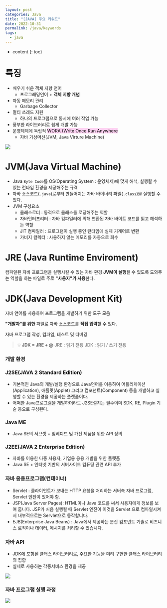 ```yaml
---
layout: post
categories: Java
title: "[JAVA] 주요 키워드"
date: 2022-10-31
permalink: /java/keywords
tags:
  - java
---
```

* content
{: toc}






# 특징
- 배우기 쉬운 객체 지향 언어
    - 프로그래밍언어 + **객체 지향 개념**
- 자동 메모리 관리
	- Garbage Collector
- 멀티 쓰레드 지원
	- 하나의 프로그램으로 동시에 여러 작업 가능
- 풍부한 라이브러리로 쉽게 개발 가능
- 운영체제에 독립적 <mark style="background: #FFB8EBA6;">WORA (Write Once Run Anywhere</mark>
	- 자바 가상머신(JVM, Java Virture Machine)


![](https://i.imgur.com/AKXRSjs.png)


# JVM(Java Virtual Machine)

- Java `Byte Code`를 OS(Operating System : 운영체제)에 맞게 해석, 실행될 수 있는 런타임 환경을 제공해주는 규격
- 자바 소스코드(`.java`)로부터 만들어지는 자바 바이너리 파일(`.class`)을 실행할 수 있다.
- JVM 구성요소
    - 클래스로더 : 동적으로 클래스를 로딩해주는 역할
    - 자바인터프리터 : 자바 컴파일러에 의해 변환된 자바 바이트 코드를 읽고 해석하는 역할
    - JIT 컴파일러 : 프로그램이 실행 중인 런타임에 실제 기계어로 변환
    - 가비지 컬렉터 : 사용하지 않는 메모리를 자동으로 회수

# JRE **(Java Runtime Enviroment)**

컴파일된 자바 프로그램을 실행시킬 수 있는 자바 환경 **JVM이 실행**될 수 있도록 도와주는 역할을 하는 파일로 주로 **"사용자"가 사용**한다.

# JDK(Java Development Kit)

자바 언어를 사용하여 프로그램을 개발하기 위한 도구 모음

**"개발자"를 위한** 파일로 자바 소스코드를 **직접 입력**할 수 있다.

자바 프로그램 작성, 컴파일, 테스트 및 디버깅

>  💡 **JDK = JRE + @** 
> JRE : 읽기 전용
> JDK : 읽기 / 쓰기 전용


### 개발 환경

### J2SE(JAVA 2 Standard Edition)

- 기본적인 Java의 개발/실행 환경으로 Java언어를 이용하여 어플리케이션(Application), 애플릿(Applet) 그리고 컴포넌트(Component) 등을 개발하고 실행할 수 있는 환경을 제공하는 플랫폼이다.
- 어떠한 Java프로그램을 개발하더라도 J2SE설치는 필수이며 SDK, RE, Plugin 기술 등으로 구성된다.

### Java ME

- Java SE의 서브셋 + 임베디드 및 가전 제품을 위한 API 정의

### J2EE(JAVA 2 Enterprise Edition)

- 자바를 이용한 다중 사용자, 기업용 응용 개발을 위한 플랫폼
- Java SE + 인터넷 기반의 서버사이드 컴퓨팅 관련 API 추가

### 자바 응용프로그램(컨테이너)

- Servlet : 클라이언트가 보내는 HTTP 요청을 처리하는 서버측 자바 프로그램, Servlet 엔진이 있어야 함.
- JSP(Java Server Pages): HTML이나 Java 코드를 써서 사용자에게 정보를 보여 줍니다. JSP가 처음 실행될 때 Servlet 엔진이 이것을 Servlet 으로 컴파일시켜서 내부적으로는 Servlet으로 동작합니다.
- EJB(Enterprise Java Beans) : Java에서 제공하는 분산 컴포넌트 기술로 비즈니스 로직이나 데이터, 메시지를 처리할 수 있습니다.

### 자바 API

- JDK에 포함된 클래스 라이브러리로, 주요한 기능을 미리 구현한 클래스 라이브러리의 집합
- 실제로 사용하는 각종서비스 환경을 제공

![](https://i.imgur.com/5m49HYH.png)


### 자바 프로그램 실행 과정

![](https://i.imgur.com/Zu6hyGf.png)
